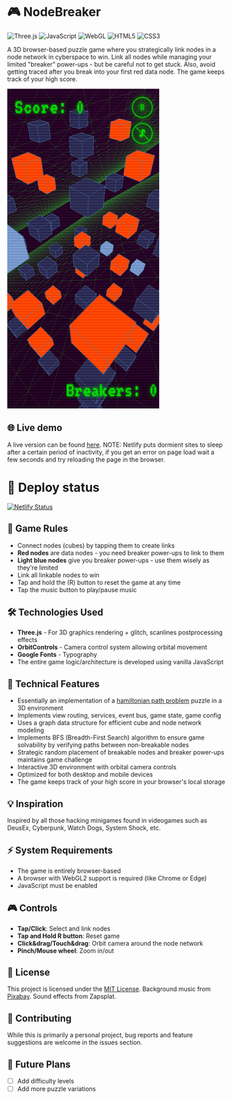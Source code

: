 # 🎮 NodeBreaker

![Three.js](https://img.shields.io/badge/Three.js-000000?style=for-the-badge&logo=three.js&logoColor=white)
![JavaScript](https://img.shields.io/badge/JavaScript-F7DF1E?style=for-the-badge&logo=javascript&logoColor=black)
![WebGL](https://img.shields.io/badge/WebGL-990000?style=for-the-badge&logo=webgl&logoColor=white)
![HTML5](https://img.shields.io/badge/HTML5-E34F26?style=for-the-badge&logo=html5&logoColor=white)
![CSS3](https://img.shields.io/badge/CSS3-1572B6?style=for-the-badge&logo=css3&logoColor=white)

A 3D browser-based puzzle game where you strategically link nodes in a node network in cyberspace to win. Link all nodes while managing your limited "breaker" power-ups - but be careful not to get stuck. Also, avoid getting traced after you break into your first red data node. The game keeps track of your high score.

![Game Screenshot](./screenshots/screenshot2.png)

## 🌐 Live demo
A live version can be found [here](https://sage-snickerdoodle-468d70.netlify.app/).
NOTE: Netlify puts dormient sites to sleep after a certain period of inactivity, if you get an error on page load wait a few seconds and try reloading the page in the browser.

# 🚦 Deploy status
[![Netlify Status](https://api.netlify.com/api/v1/badges/8fcb2443-d677-478e-b208-0f37ea39f36b/deploy-status)](https://app.netlify.com/sites/sage-snickerdoodle-468d70/deploys)

## 🎯 Game Rules

- Connect nodes (cubes) by tapping them to create links
- **Red nodes** are data nodes - you need breaker power-ups to link to them
- **Light blue nodes** give you breaker power-ups - use them wisely as they're limited
- Link all linkable nodes to win
- Tap and hold the (R) button to reset the game at any time
- Tap the music button to play/pause music

## 🛠️ Technologies Used

- **Three.js** - For 3D graphics rendering + glitch, scanlines postprocessing effects
- **OrbitControls** - Camera control system allowing orbital movement
- **Google Fonts** - Typography
- The entire game logic/architecture is developed using vanilla JavaScript

## 🎯 Technical Features

- Essentially an implementation of a [hamiltonian path problem](https://en.wikipedia.org/wiki/Hamiltonian_path_problem) puzzle in a 3D environment
- Implements view routing, services, event bus, game state, game config
- Uses a graph data structure for efficient cube and node network modeling
- Implements BFS (Breadth-First Search) algorithm to ensure game solvability by verifying paths between non-breakable nodes
- Strategic random placement of breakable nodes and breaker power-ups maintains game challenge
- Interactive 3D environment with orbital camera controls
- Optimized for both desktop and mobile devices
- The game keeps track of your high score in your browser's local storage

## 💡 Inspiration
Inspired by all those hacking minigames found in videogames such as DeusEx, Cyberpunk, Watch Dogs, System Shock, etc.

## ⚡ System Requirements

- The game is entirely browser-based
- A browser with WebGL2 support is required (like Chrome or Edge)
- JavaScript must be enabled

## 🎮 Controls

- **Tap/Click**: Select and link nodes
- **Tap and Hold R button**: Reset game
- **Click&drag/Touch&drag**: Orbit camera around the node network
- **Pinch/Mouse wheel**: Zoom in/out

## 📝 License
This project is licensed under the [MIT License](https://github.com/dividedby-0/game-nodebreaker/blob/main/LICENSE).
Background music from [Pixabay](https://pixabay.com/it/music/synthwave-dark-synthwave-starlit-dreams-251686/). Sound effects from Zapsplat.

## 🤝 Contributing

While this is primarily a personal project, bug reports and feature suggestions are welcome in the issues section.

## 🌟 Future Plans

- [ ] Add difficulty levels
- [ ] Add more puzzle variations